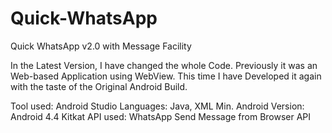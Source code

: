 # Quick-WhatsApp
Quick WhatsApp v2.0 with Message Facility

In the Latest Version, I have changed the whole Code. Previously it was an Web-based Application using WebView. This time I have Developed it again with the taste of the Original Android Build.

Tool used: Android Studio
Languages: Java, XML
Min. Android Version: Android 4.4 Kitkat
API used: WhatsApp Send Message from Browser API
